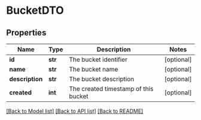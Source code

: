 # BucketDTO

## Properties
Name | Type | Description | Notes
------------ | ------------- | ------------- | -------------
**id** | **str** | The bucket identifier | [optional] 
**name** | **str** | The bucket name | [optional] 
**description** | **str** | The bucket description | [optional] 
**created** | **int** | The created timestamp of this bucket | [optional] 

[[Back to Model list]](../nifiDocs.md#documentation-for-models) [[Back to API list]](../nifiDocs.md#documentation-for-api-endpoints) [[Back to README]](../nifiDocs.md)


